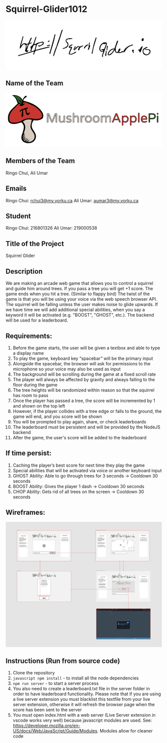 # Squirrel-Glider1012

![alt text](./assets/SquirrelGlider_LogoBW.png)

## Name of the Team

![alt text](./assets/Logo_2.png)

## Members of the Team

Ringo Chui, Ali Umar 

## Emails

Ringo Chui: rchui3@my.yorku.ca
Ali Umar:   aumar3@my.yorku.ca

## Student #

Ringo Chui: 216801326
Ali Umar:   219000538

## Title of the Project

Squirrel Glider

## Description

We are making an arcade web game that allows you to control a squirrel and guide him around trees. If you pass a tree you will get +1 score. The game ends when you hit a tree. (Similar to flappy bird) The twist of the game is that you will be using your voice via the web speech browser API. The squirrel will be falling unless the user makes noise to glide upwards. If we have time we will add additional special abilities, when you say a keyword it will be activated (e.g. "BOOST", "GHOST", etc.). The backend will be used for a leaderboard.

## Requirements:

1.	Before the game starts, the user will be given a textbox and able to type a display name
2.	To play the game, keyboard key “spacebar” will be the primary input
3.	Alongside the spacebar, the browser will ask for permissions to the microphone so your voice may also be used as input
4.	The background will be scrolling during the game at a fixed scroll rate
5.	The player will always be affected by gravity and always falling to the floor during the game
6.	The tree heights will be randomized within reason so that the squirrel has room to pass
7.	Once the player has passed a tree, the score will be incremented by 1 and shown on the top left
8.	However, if the player collides with a tree edge or falls to the ground, the game will end, and you score will be shown
9.	You will be prompted to play again, share, or check leaderboards
10.	The leaderboard must be persistent and will be provided by the NodeJS backend
11.	After the game, the user's score will be added to the leaderboard

## If time persist:
1.	Caching the player’s best score for next time they play the game
2.	Special abilities that will be activated via voice or another keyboard input
3.	GHOST Ability: Able to go through trees for 3 seconds -> Cooldown 30 seconds
4.	BOOST Ability: Gives the player 1 dash -> Cooldown 30 seconds
5.	CHOP Ability: Gets rid of all trees on the screen -> Cooldown 30 seconds

## Wireframes:
![alt text](./assets/wireframes.jpg)

## Instructions (Run from source code)

1. Clone the repository
2. ```javascript npm install``` - to install all the node dependencies
3. ```npm run server``` - to start a server process
4. You also need to create a leaderboard.txt file in the server folder in order to have leaderboard functionality. Please note that if you are using a live server extension you must blacklist this textfile from your live server extension, otherwise it will refresh the browser page when the score has been sent to the server
5. You *must* open index.html with a web server (Live Server extension in vscode works very well) because javascript modules are used. See: https://developer.mozilla.org/en-US/docs/Web/JavaScript/Guide/Modules. Modules allow for cleaner code
